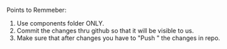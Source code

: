 Points to Remmeber:
1. Use components folder ONLY.
2. Commit the changes thru github so that it will be visible to us.
3. Make sure that after changes you have to "Push " the changes in repo.
